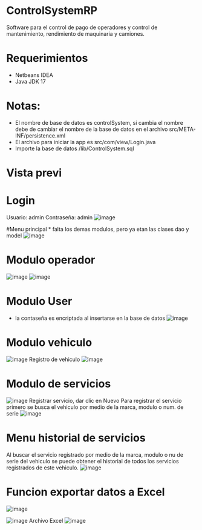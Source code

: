 # ControlSystemRP
Software para el control de pago de operadores y control de mantenimiento, rendimiento de maquinaria y camiones.

# Requerimientos
  * Netbeans IDEA 
  * Java JDK 17
# Notas:
* El nombre de base de datos es controlSystem, si cambia el nombre debe de cambiar el nombre de la base de datos en el archivo src/META-INF/persistence.xml
* El archivo para iniciar la app es src/com/view/Login.java
* Importe la base de datos /lib/ControlSystem.sql

# Vista previ
# Login
Usuario: admin
Contraseña: admin
![image](https://github.com/keatnis/ControlSystemRP/assets/95552515/a08026e6-6ce9-4086-9ada-e657a36e8cdb)

#Menu principal * falta los demas modulos, pero ya etan las clases dao y model 
![image](https://github.com/keatnis/ControlSystemRP/assets/95552515/fd322230-1da8-4a1e-b7dc-b2c7ea852617)

# Modulo operador
![image](https://github.com/keatnis/ControlSystemRP/assets/95552515/a2f3692a-3355-427e-a0c5-be2f61e6f5aa)
![image](https://github.com/keatnis/ControlSystemRP/assets/95552515/2d42c126-52bb-4f30-978b-bdcfb9bef839)

# Modulo User
* la contaseña es encriptada al insertarse en la base de datos
![image](https://github.com/keatnis/ControlSystemRP/assets/95552515/507dd50e-963e-4932-9a60-c0549b2a3ba9)

# Modulo vehiculo
![image](https://github.com/keatnis/ControlSystemRP/assets/95552515/fc34230c-f58b-4ba0-b4bf-4561b5b2e1c3)
Registro de vehiculo
![image](https://github.com/keatnis/ControlSystemRP/assets/95552515/a7a8de5e-5046-4470-bbac-77004e7a3ac9)


# Modulo de servicios
![image](https://github.com/keatnis/ControlSystemRP/assets/95552515/600bca7d-406f-4182-bea8-ab8dc0f363c9)
Registrar servicio, dar clic en Nuevo
Para registrar el servicio primero se busca el vehiculo  por medio de la marca, modulo o num. de serie
![image](https://github.com/keatnis/ControlSystemRP/assets/95552515/01dfcda4-8350-4b3b-ab86-a4d832eb9fc2)


# Menu historial de servicios
Al buscar el servicio registrado por medio de la marca, modulo o nu de serie del vehiculo se puede obtener el historial de todos los servicios registrados de este vehiculo.
![image](https://github.com/keatnis/ControlSystemRP/assets/95552515/a3f15997-c466-4414-8c04-5bed8ff9b281)

# Funcion exportar datos a Excel
![image](https://github.com/keatnis/ControlSystemRP/assets/95552515/6b682206-bdb3-4dbf-8b93-00d89eca31e5)

![image](https://github.com/keatnis/ControlSystemRP/assets/95552515/a24701d1-c8e3-4c15-947b-33aed2a253f4)
Archivo Excel
![image](https://github.com/keatnis/ControlSystemRP/assets/95552515/0351b009-609f-4a5e-8d30-ac39403245b9)



